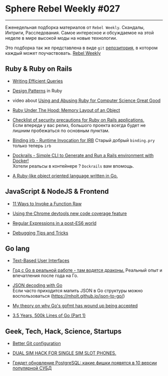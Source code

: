 # Sphere Rebel Weekly #027
----

Еженедельная подборка материалов от `Rebel Weekly`. Скандалы, Интриги, Расследования.
Самое интересное и обсуждаемое на этой неделе в мире высокой моды на новые технологии.

Это подборка так же представлена в виде `git` [репозитория](https://github.com/SphereSoftware/weekly), в котором каждый может
поучаствовать. [Rebel Weekly](https://github.com/SphereSoftware/weekly)

## Ruby & Ruby on Rails

* [Writing Efficient Queries](https://blog.codeship.com/writing-efficient-queries/)

* [Design Patterns](http://www.rubyletter.com/newsletter/2017/04/07/patterns.html) in Ruby

* video about [Using and Abusing Ruby for Computer Science Great Good](https://pusher.com/sessions/meetup/sheffield-ruby-user-group/using-and-abusing-ruby-for-computer-science-great-good)

* [Ruby Under The Hood: Memory Layout of an Object](http://www.blackbytes.info/2017/04/memory-layout-of-an-object/)

* [Checklist of security precautions for Ruby on Rails applications.](https://github.com/brunofacca/zen-rails-security-checklist)<br />
Если впереди у вас релиз, большого проекта всегда будет не лишним пробежаться по основным пунктам.

* [Binding irb - Runtime Invocation for IRB](http://blog.bigbinary.com/2017/04/18/binding-irb.html)
Старый добрый `binding.pry` только теперь `irb`

* [Dockrails - Simple CLI to Generate and Run a Rails environment with Docker!](https://github.com/gmontard/dockrails)<br />
Хотели реальсы в контейнере ? `Dockrails` вам впомощь.

* [A Ruby-like object oriented language written in Go.](https://github.com/st0012/Rooby)

## JavaScript & NodeJS & Frontend

* [11 Ways to Invoke a Function Raw](https://gist.github.com/myshov/05800f083a0afce56e0f782314a103eb)

* [Using the Chrome devtools new code coverage feature](https://blog.logrocket.com/using-the-chrome-devtools-new-code-coverage-feature-ca96c3dddcaf)

* [Regular Expressions in a post-ES6 world](https://ponyfoo.com/articles/regular-expressions-post-es6)

* [Debugging Tips and Tricks](https://css-tricks.com/debugging-tips-tricks/)

## Go lang

* [Text-Based User Interfaces](https://appliedgo.net/tui/)

* [Год с Go в реальной работе - там водятся драконы.](http://p.umputun.com/2017/04/18/god-s-go-v-riealnoi-rabotie)
Реальный опыт и впечатления после года на Го.

* [JSON decoding with Go](https://www.youtube.com/watch?v=Uo30w2rGoQM)<br />
Если часто приходится мапить JSON в Go структуры можно воспользоваться (https://mholt.github.io/json-to-go/)

* [My theory on why Go's gofmt has wound up being accepted ](https://utcc.utoronto.ca/~cks/space/blog/programming/GoWhyGofmtAccepted)

* [3.5 Years, 500k Lines of Go (Part 1)](https://npf.io/2017/03/3.5yrs-500k-lines-of-go/)

## Geek, Tech, Hack, Science, Startups

* [Better Git configuration ](https://blog.scottnonnenberg.com/better-git-configuration/)

* [DUAL SIM HACK FOR SINGLE SIM SLOT PHONES.](http://hackaday.com/2017/04/14/dual-sim-hack-for-single-sim-slot-phones/)

* [Грядет обновление PostgreSQL: какие фишки появятся в 10 версии популярной СУБД](https://tproger.ru/news/postgresql-10-features/)
